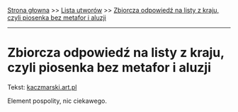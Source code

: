 [Strona głowna](../index.md) >> [Lista utworów](../list.md) >> [Zbiorcza odpowiedź na listy z kraju, czyli piosenka bez metafor i aluzji](682.md)

---

# Zbiorcza odpowiedź na listy z kraju, czyli piosenka bez metafor i aluzji

Tekst: [kaczmarski.art.pl](https://www.kaczmarski.art.pl/tworczosc/wiersze/zbiorcza-odpowiedz-na-listy-z-kraju-czyli-piosenka-bez-metafor-i-aluzji/)

Element pospolity, nic ciekawego.
